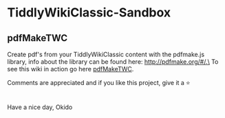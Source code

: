 # TiddlyWikiClassic-Sandbox
## pdfMakeTWC
Create pdf's from your TiddlyWikiClassic content with the pdfmake.js library, info about the library can be found here: http://pdfmake.org/#/.\
To see this wiki in action go here [pdfMakeTWC](https://raw.githack.com/qbroker/TiddlyWikiClassic-Sandbox/main/mathWiki/mathWiki.html).

Comments are appreciated and if you like this project, give it a :star:\
\
\
Have a nice day, Okido

